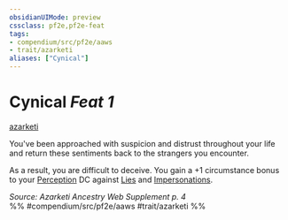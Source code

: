 ```yaml
---
obsidianUIMode: preview
cssclass: pf2e,pf2e-feat
tags:
- compendium/src/pf2e/aaws
- trait/azarketi
aliases: ["Cynical"]
---
```

# Cynical  *Feat 1*  
[azarketi](/rules/traits/azarketi-loag.md)  


You've been approached with suspicion and distrust throughout your life and return these sentiments back to the strangers you encounter.

As a result, you are difficult to deceive. You gain a +1 circumstance bonus to your [Perception](/compendium/skills.md#Perception) DC against [Lies](/rules/actions/lie.md) and [Impersonations](/rules/actions/impersonate.md).

*Source: Azarketi Ancestry Web Supplement p. 4*  
%% #compendium/src/pf2e/aaws #trait/azarketi %%